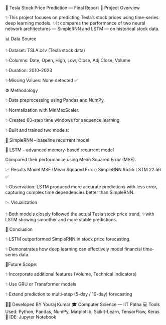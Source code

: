 🚗 Tesla Stock Price Prediction — Final Report
🧠 Project Overview

✨This project focuses on predicting Tesla’s stock prices using time-series deep learning models.
✨It compares the performance of two neural network architectures — SimpleRNN and LSTM — on historical stock data.

📊 Data Source

✨Dataset: TSLA.csv (Tesla stock data)

✨Columns: Date, Open, High, Low, Close, Adj Close, Volume

✨Duration: 2010–2023

✨Missing Values: None detected ✅

⚙️ Methodology

✨Data preprocessing using Pandas and NumPy.

✨Normalization with MinMaxScaler.

✨Created 60-step time windows for sequence learning.

✨Built and trained two models:

🧩 SimpleRNN – baseline recurrent model

🧠 LSTM – advanced memory-based recurrent model

Compared their performance using Mean Squared Error (MSE).

📈 Results
Model	MSE (Mean Squared Error)
SimpleRNN	95.55
LSTM	22.56 ✅

✨Observation:
LSTM produced more accurate predictions with less error,
capturing complex time dependencies better than SimpleRNN.

📉 Visualization

✨Both models closely followed the actual Tesla stock price trend,
✨with LSTM showing smoother and more stable predictions.

🧾 Conclusion

✨LSTM outperformed SimpleRNN in stock price forecasting.

✨Demonstrates how deep learning can effectively model financial time-series data.

🎯Future Scope:

✨Incorporate additional features (Volume, Technical Indicators)

✨Use GRU or Transformer models

✨Extend prediction to multi-step (5-day / 10-day) forecasting

👨‍💻 Developed BY
Youraj Kumar
🎓 Computer Science — IIT Patna
💻 Tools Used: Python, Pandas, NumPy, Matplotlib, Scikit-Learn, TensorFlow, Keras
🧩 IDE: Jupyter Notebook
